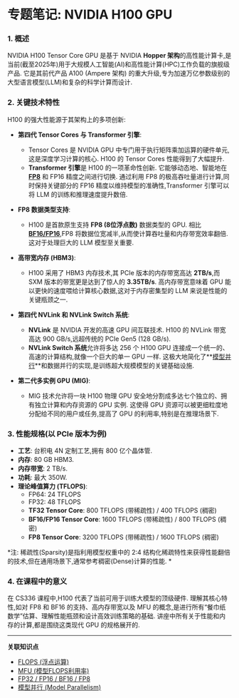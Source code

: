 # 专题笔记: NVIDIA H100 GPU

### 1. 概述

NVIDIA H100 Tensor Core GPU 是基于 NVIDIA **Hopper 架构**的高性能计算卡,是当前(截至2025年)用于大规模人工智能(AI)和高性能计算(HPC)工作负载的旗舰级产品. 它是其前代产品 A100 (Ampere 架构) 的重大升级,专为加速万亿参数级别的大型语言模型(LLM)和复杂的科学计算而设计. 

### 2. 关键技术特性

H100 的强大性能源于其架构上的多项创新: 

*   **第四代 Tensor Cores 与 Transformer 引擎**: 
    *   Tensor Cores 是 NVIDIA GPU 中专门用于执行矩阵乘加运算的硬件单元,这是深度学习计算的核心. H100 的 Tensor Cores 性能得到了大幅提升. 
    *   **Transformer 引擎**是 H100 的一项革命性创新. 它能够动态地、智能地在 **[FP8](./Lecture2-FP32-FP16-BF16-FP8.md)** 和 FP16 精度之间进行切换. 通过利用 FP8 的极高吞吐量进行计算,同时保持关键部分的 FP16 精度以维持模型的准确性,Transformer 引擎可以将 LLM 的训练和推理速度提升数倍. 

*   **FP8 数据类型支持**: 
    *   H100 是首款原生支持 **FP8 (8位浮点数)** 数据类型的 GPU. 相比 **[BF16/FP16](./Lecture2-FP32-FP16-BF16-FP8.md)**,FP8 将数据位宽减半,从而使计算吞吐量和内存带宽效率翻倍. 这对于处理巨大的 LLM 模型至关重要. 

*   **高带宽内存 (HBM3)**: 
    *   H100 采用了 HBM3 内存技术,其 PCIe 版本的内存带宽高达 **2TB/s**,而 SXM 版本的带宽更是达到了惊人的 **3.35TB/s**.  高内存带宽意味着 GPU 能以更快的速度喂给计算核心数据,这对于内存密集型的 LLM 来说是性能的关键瓶颈之一. 

*   **第四代 NVLink 和 NVLink Switch 系统**: 
    *   **NVLink** 是 NVIDIA 开发的高速 GPU 间互联技术. H100 的 NVLink 带宽高达 900 GB/s,远超传统的 PCIe Gen5 (128 GB/s). 
    *   **NVLink Switch 系统**允许将多达 256 个 H100 GPU 连接成一个统一的、高速的计算结构,就像一个巨大的单一 GPU 一样. 这极大地简化了**[模型并行](./Lecture2-Model-Parallelism.md)**和数据并行的实现,是训练超大规模模型的关键基础设施. 

*   **第二代多实例 GPU (MIG)**: 
    *   MIG 技术允许将一块 H100 物理 GPU 安全地分割成多达七个独立的、拥有独立计算和内存资源的 GPU 实例. 这使得 GPU 资源可以被更细粒度地分配给不同的用户或任务,提高了 GPU 的利用率,特别是在推理场景下. 

### 3. 性能规格(以 PCIe 版本为例)

*   **工艺**: 台积电 4N 定制工艺,拥有 800 亿个晶体管. 
*   **内存**: 80 GB HBM3. 
*   **内存带宽**: 2 TB/s. 
*   **功耗**: 最大 350W. 
*   **理论峰值算力 (TFLOPS)**: 
    *   FP64: 24 TFLOPS
    *   FP32: 48 TFLOPS
    *   **TF32 Tensor Core**: 800 TFLOPS (带稀疏性) / 400 TFLOPS (稠密)
    *   **BF16/FP16 Tensor Core**: 1600 TFLOPS (带稀疏性) / 800 TFLOPS (稠密)
    *   **FP8 Tensor Core**: 3200 TFLOPS (带稀疏性) / 1600 TFLOPS (稠密)

*注: 稀疏性(Sparsity)是指利用模型权重中的 2:4 结构化稀疏特性来获得性能翻倍的技术,但在通用场景下,通常参考稠密(Dense)计算的性能. *

### 4. 在课程中的意义

在 CS336 课程中,H100 代表了当前可用于训练大模型的顶级硬件. 理解其核心特性,如对 FP8 和 BF16 的支持、高内存带宽以及 MFU 的概念,是进行所有“餐巾纸数学”估算、理解性能瓶颈和设计高效训练策略的基础. 讲座中所有关于性能和内存的计算,都是围绕这类现代 GPU 的规格展开的. 

---
**关联知识点**
*   [FLOPS (浮点运算)](./Lecture2-FLOPS.md)
*   [MFU (模型FLOPS利用率)](./Lecture2-MFU.md)
*   [FP32 / FP16 / BF16 / FP8](./Lecture2-FP32-FP16-BF16-FP8.md)
*   [模型并行 (Model Parallelism)](./Lecture2-Model-Parallelism.md)